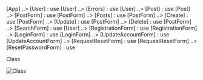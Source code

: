 [App] ..> [User] : use 
[User] ..> [Errors] : use
[User] ..> [Post] : use
[Post] ..> [PostForm] : use
[PostForm] ..> [Posts] : use
[PostForm] ..> [Create] : use
[PostForm] ..> [Update] : use
[PostForm] ..> [Delete] : use
[PostForm] ..> [SearchForm] : use
[User] ..> [RegistrationForm] : use
[RegistrationForm] ..> [LoginForm] : use
[LoginForm] ..> [UpdateAccountForm] : use
[UpdateAccountForm] ..> [RequestResetForm] : use
[RequestResetForm] ..> [ResetPasswordForm] : use

Class

![Class](/svg/hLLBRnen4BxxLpZaqeS0HUg9KqX8egffXI3qYinw5jpuiVMZIHJntsjxlMyYjMevB9vlnlDzdXdlNXfBj7M2usjEZ47hZ7305vDFw8n2pYJWnNprvUf-SuFEcCoue-0qnmTh2pERJZLvckoPFRYTCw0p9Ir8EycKc2uqUGIXz7G5TA71cF6I4satN--dWXWBUchi2uT9uRbHGR97iWSyBufNb0KXU4u5awy8-zz7p2I5vtVlapNVAMThwzgJagonbrhzW9Qz0kC4UFE8KCfzexNI1fVPpt6kz8vH2ZBjESTBBsRxJTbjhfoaDUoF-0lq5kBscB7Cj_6EIcfOVrxCyDs6qGJT2CBu31khcTmtAdF6eOC6NcEUbAQzO0sSMAQaER2Y5dC7TklhwfzMFRQqVmVDyfUUwrWTVQcChQI6jPUwRbCzC1jKTR2bst5c3k1bBOY5X9RDhaEFA9mSZov6-CDuZ4To5FEtUM-L5gzTdYxHTJa_FVgrsmaMmFXV5tqDH6U74pbFf9pX1tYsSmtahPmjcTLW-Cr-WuLj4S1clhnL6vk23YCMmA45Le9Ni6U-hR6JRTcXRfA8ll8qDUlJyr6jaiCVCsTQzF31ETE44CwYR9UOczcfF138stDph_QiexeZBsV0wPiQRsjlk8q2n0xq35yfnO78jhEhjlJK2ifIpxFCNyauIlYl2-YRnpBhj8-yzPVlVzTe1JyT6BiAD-_DKlqHQPEwoknJrkMiK__xG1pHO2onyjUtRZTgbj4nw08wqPWGs2y66Y0nR7WqD8JAoEeLWb6wfkEnYgi4nAZchU3H-4OAQFoOTFQbJq0hfby7b7PLBAO2-ZI-_vSWgV-E_GO0 "Class")
